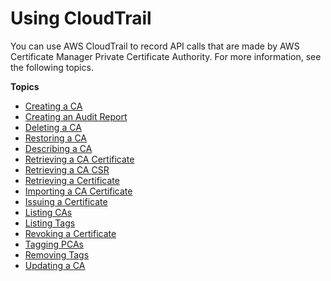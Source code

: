 # Using CloudTrail<a name="PcaCtIntro"></a>

You can use AWS CloudTrail to record API calls that are made by AWS Certificate Manager Private Certificate Authority\. For more information, see the following topics\.

**Topics**
+ [Creating a CA](CT-CreateCA.md)
+ [Creating an Audit Report](CT-CreateAuditReport.md)
+ [Deleting a CA](CT-DeleteCA.md)
+ [Restoring a CA](CT-RestoreCA.md)
+ [Describing a CA](CT-DescribeCA.md)
+ [Retrieving a CA Certificate](CT-GetCACertificate.md)
+ [Retrieving a CA CSR](CT-GetCACsr.md)
+ [Retrieving a Certificate](CT-GetCertificate.md)
+ [Importing a CA Certificate](CT-ImportCACertificate.md)
+ [Issuing a Certificate](CT-IssueCertificate.md)
+ [Listing CAs](CT-ListCAs.md)
+ [Listing Tags](CT-ListTags.md)
+ [Revoking a Certificate](CT-RevokeCertificate.md)
+ [Tagging PCAs](CT-TagPCA.md)
+ [Removing Tags](CT-UntagPCA.md)
+ [Updating a CA](CT-UpdateCA.md)